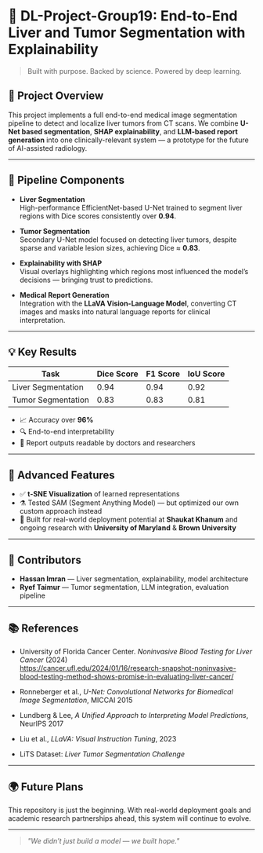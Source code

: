 # 🧠 DL-Project-Group19: End-to-End Liver and Tumor Segmentation with Explainability

> Built with purpose. Backed by science. Powered by deep learning.

## 📌 Project Overview

This project implements a full end-to-end medical image segmentation pipeline to detect and localize liver tumors from CT scans. We combine **U-Net based segmentation**, **SHAP explainability**, and **LLM-based report generation** into one clinically-relevant system — a prototype for the future of AI-assisted radiology.

---

## 🚀 Pipeline Components

- **Liver Segmentation**  
  High-performance EfficientNet-based U-Net trained to segment liver regions with Dice scores consistently over **0.94**.

- **Tumor Segmentation**  
  Secondary U-Net model focused on detecting liver tumors, despite sparse and variable lesion sizes, achieving Dice ≈ **0.83**.

- **Explainability with SHAP**  
  Visual overlays highlighting which regions most influenced the model’s decisions — bringing trust to predictions.

- **Medical Report Generation**  
  Integration with the **LLaVA Vision-Language Model**, converting CT images and masks into natural language reports for clinical interpretation.

---

## 💡 Key Results

| Task               | Dice Score | F1 Score | IoU Score |
|--------------------|------------|----------|-----------|
| Liver Segmentation | 0.94       | 0.94     | 0.92      |
| Tumor Segmentation | 0.83       | 0.83     | 0.81      |

- 📈 Accuracy over **96%**
- 🔍 End-to-end interpretability
- 📄 Report outputs readable by doctors and researchers

---

## 🧪 Advanced Features

- ✅ **t-SNE Visualization** of learned representations
- ⚗️ Tested SAM (Segment Anything Model) — but optimized our own custom approach instead
- 🔬 Built for real-world deployment potential at **Shaukat Khanum** and ongoing research with **University of Maryland** & **Brown University**

---

## 👥 Contributors

- **Hassan Imran** — Liver segmentation, explainability, model architecture  
- **Ryef Taimur** — Tumor segmentation, LLM integration, evaluation pipeline

---
## 📚 References

- University of Florida Cancer Center. *Noninvasive Blood Testing for Liver Cancer* (2024)  
  https://cancer.ufl.edu/2024/01/16/research-snapshot-noninvasive-blood-testing-method-shows-promise-in-evaluating-liver-cancer/

- Ronneberger et al., *U-Net: Convolutional Networks for Biomedical Image Segmentation*, MICCAI 2015  
- Lundberg & Lee, *A Unified Approach to Interpreting Model Predictions*, NeurIPS 2017  
- Liu et al., *LLaVA: Visual Instruction Tuning*, 2023  
- LiTS Dataset: *Liver Tumor Segmentation Challenge*

---

## 🌍 Future Plans

This repository is just the beginning. With real-world deployment goals and academic research partnerships ahead, this system will continue to evolve.

---

> _"We didn’t just build a model — we built hope."_
